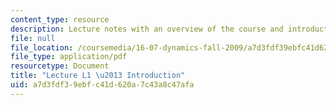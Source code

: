 ```yaml
---
content_type: resource
description: Lecture notes with an overview of the course and introduction to dynamics.
file: null
file_location: /coursemedia/16-07-dynamics-fall-2009/a7d3fdf39ebfc41d620a7c43a8c47afa_MIT16_07F09_Lec01.pdf
file_type: application/pdf
resourcetype: Document
title: "Lecture L1 \u2013 Introduction"
uid: a7d3fdf3-9ebf-c41d-620a-7c43a8c47afa
---
```

